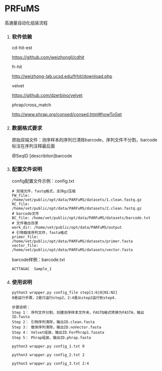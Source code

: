 # PRFuMS

高通量自动化组装流程

1. ### 软件依赖

   cd-hit-est

   https://github.com/weizhongli/cdhit

   fr-hit

   http://weizhong-lab.ucsd.edu/frhit/download.php

   velvet

   https://github.com/dzerbino/velvet

   phrap/cross_match

   http://www.phrap.org/consed/consed.html#howToGet

2. ### 数据格式要求

   原始双端文件：测序样本的序列已清除barcode，序列文件不分割，barcode标注在序列注释最后面

   @SeqID [describiton]barcode

   

3. ### 配置文件说明

   config配置文件示例：config.txt

   ```
   # 双端文件，fastq格式，支持gz压缩
   FW_file: /home/vet/public/opt/data/PARFuMS/datasets/1.clean.fastq.gz
   RC_file: /home/vet/public/opt/data/PARFuMS/datasets/2.clean.fastq.gz
   # barcode文件
   BC_file: /home/vet/public/opt/data/PARFuMS/datasets/barcode.txt
   # 文件输出目录
   work_dir: /home/vet/public/opt/data/PARFuMS/output
   # 引物载体序列文件，fasta格式
   primer_file: /home/vet/public/opt/data/PARFuMS/datasets/primer.fasta
   vector_file: /home/vet/public/opt/data/PARFuMS/datasets/vector.fasta
   ```
   
   
   barcode样例：barcode.txt
   
   ```
   ACTTAGAC  Sample_1
   ```


4. ### 使用说明

   ```
   python3 wrapper.py config_file step[1:6|0|N1:N2]
   0是运行步骤，2是只运行step2，2:4是从step2运行到step4.
   
   步骤说明：
   Step 1： 序列文件分割，创建测序样本文件夹，FASTQ格式转换为FASTA，输出ID.fasta
   Step 2： 引物序列清除，输出ID.clean.fasta
   Step 3： 载体序列清除，输出ID.noVector.fasta
   Step 4： Velvet组装，输出ID.ForPhrap1.fasata
   Step 5： Phrap组装，输出ID.phrap.fasta
   
   python3 wrapper.py config_1.txt 0
   
   python3 wrapper.py config_2.txt 2
   
   python3 wrapper.py config_3.txt 2:4
   ```
   
